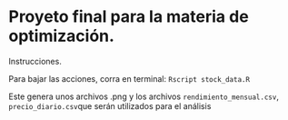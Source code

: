 # Proyeto final para la materia de optimización.
Instrucciones.

Para bajar las acciones, corra en terminal:
`Rscript stock_data.R`

Este genera unos archivos .png y los archivos `rendimiento_mensual.csv`, `precio_diario.csv`que serán utilizados para el análisis

